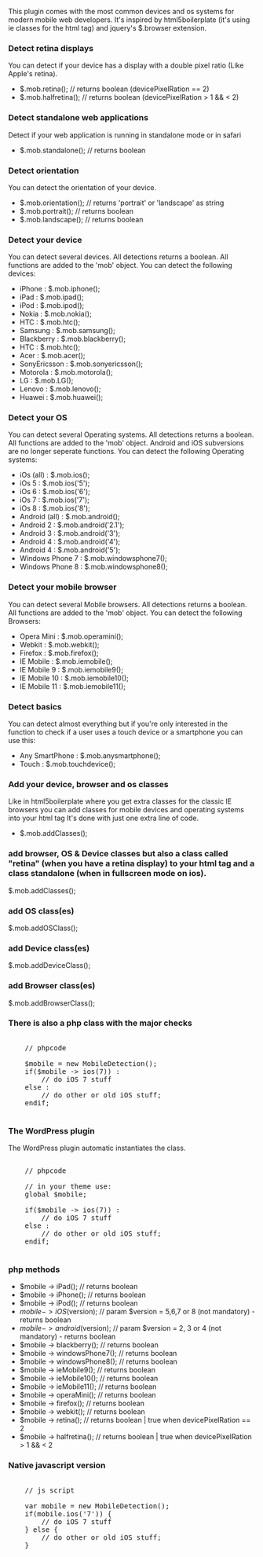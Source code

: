 This plugin comes with the most common devices and os systems for modern mobile web developers. It's inspired by html5boilerplate (it's using ie classes for the html tag) and jquery's  $.browser extension.

### Detect retina displays
You can detect if your device has a display with a double pixel ratio (Like Apple's retina).

+ $.mob.retina(); // returns boolean (devicePixelRation == 2)
+ $.mob.halfretina(); // returns boolean (devicePixelRation > 1 && < 2)

### Detect standalone web applications
Detect if your web application is running in standalone mode or in safari

+ $.mob.standalone();  // returns boolean

### Detect orientation
You can detect the orientation of your device.

+ $.mob.orientation(); // returns 'portrait' or 'landscape' as string
+ $.mob.portrait(); // returns boolean
+ $.mob.landscape(); // returns boolean

### Detect your device
You can detect several devices. All detections returns a boolean. All functions are added to the 'mob' object.
You can detect the following devices:

+ iPhone 			: $.mob.iphone();
+ iPad  			: $.mob.ipad();
+ iPod 				: $.mob.ipod();
+ Nokia				: $.mob.nokia();
+ HTC 				: $.mob.htc();
+ Samsung			: $.mob.samsung();
+ Blackberry		: $.mob.blackberry();
+ HTC				: $.mob.htc();
+ Acer				: $.mob.acer();
+ SonyEricsson		: $.mob.sonyericsson();
+ Motorola			: $.mob.motorola();
+ LG				: $.mob.LG();
+ Lenovo			: $.mob.lenovo();
+ Huawei			: $.mob.huawei();

### Detect your OS
You can detect several Operating systems. All detections returns a boolean. All functions are added to the 'mob' object. Android and iOS subversions are no longer seperate functions.
You can detect the following Operating systems:

+ iOs (all)			: $.mob.ios();
+ iOs 5				: $.mob.ios('5');
+ iOs 6				: $.mob.ios('6');
+ iOs 7				: $.mob.ios('7');
+ iOs 8				: $.mob.ios('8');
+ Android (all)		: $.mob.android();
+ Android 2         : $.mob.android('2.1');
+ Android 3			: $.mob.android('3');
+ Android 4			: $.mob.android('4');
+ Android 4			: $.mob.android('5');
+ Windows Phone 7	: $.mob.windowsphone7();
+ Windows Phone 8	: $.mob.windowsphone8();

### Detect your mobile browser
You can detect several Mobile browsers. All detections returns a boolean. All functions are added to the 'mob' object.
You can detect the following Browsers:

+ Opera Mini		: $.mob.operamini();
+ Webkit			: $.mob.webkit();
+ Firefox			: $.mob.firefox();
+ IE Mobile			: $.mob.iemobile();
+ IE Mobile	9		: $.mob.iemobile9();
+ IE Mobile	10		: $.mob.iemobile10();
+ IE Mobile	11		: $.mob.iemobile11();

### Detect basics
You can detect almost everything but if you're only interested in the function to check if a user uses a touch device or a smartphone you can use this:

+ Any SmartPhone	: $.mob.anysmartphone();
+ Touch				: $.mob.touchdevice();

### Add your device, browser and os classes
Like in html5boilerplate where you get extra classes for the classic IE browsers you can add classes for mobile devices and operating systems into your html tag
It's done with just one extra line of code.

+ $.mob.addClasses(); 

### add browser, OS & Device classes but also a class called "retina" (when you have a retina display) to your html tag and a class standalone (when in fullscreen mode on ios).
$.mob.addClasses(); 

### add OS class(es)
$.mob.addOSClass();

### add Device class(es)
$.mob.addDeviceClass();

### add Browser class(es)
$.mob.addBrowserClass();

### There is also a php class with the major checks

<pre>
	
	// phpcode

	$mobile = new MobileDetection();
	if($mobile -> ios(7)) :
		// do iOS 7 stuff
	else :
		// do other or old iOS stuff;
	endif;
	
</pre>

### The WordPress plugin

The WordPress plugin automatic instantiates the class.

<pre>
	
	// phpcode
	
	// in your theme use:
	global $mobile;
	
	if($mobile -> ios(7)) :
		// do iOS 7 stuff
	else :
		// do other or old iOS stuff;
	endif;
	
</pre>

### php methods
+ $mobile -> iPad(); // returns boolean
+ $mobile -> iPhone(); // returns boolean
+ $mobile -> iPod(); // returns boolean
+ $mobile -> iOS($version); // param $version = 5,6,7 or 8 (not mandatory) - returns boolean 
+ $mobile -> android($version); // param $version = 2, 3 or 4 (not mandatory) - returns boolean
+ $mobile -> blackberry(); // returns boolean
+ $mobile -> windowsPhone7(); // returns boolean
+ $mobile -> windowsPhone8(); // returns boolean
+ $mobile -> ieMobile9(); // returns boolean
+ $mobile -> ieMobile10(); // returns boolean
+ $mobile -> ieMobile11(); // returns boolean
+ $mobile -> operaMini(); // returns boolean
+ $mobile -> firefox(); // returns boolean
+ $mobile -> webkit(); // returns boolean
+ $mobile -> retina(); // returns boolean  | true when devicePixelRation == 2
+ $mobile -> halfretina(); // returns boolean  | true when devicePixelRation > 1 && < 2

### Native javascript version

<pre>
	
	// js script

	var mobile = new MobileDetection();
	if(mobile.ios('7')) {
		// do iOS 7 stuff	
	} else {
		// do other or old iOS stuff;
	}

</pre>
